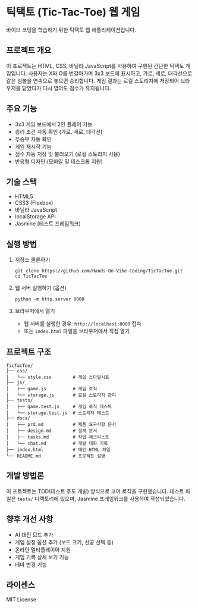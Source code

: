 # 틱택토 (Tic-Tac-Toe) 웹 게임

바이브 코딩을 학습하기 위한 틱택토 웹 애플리케이션입니다.

## 프로젝트 개요

이 프로젝트는 HTML, CSS, 바닐라 JavaScript를 사용하여 구현된 간단한 틱택토 게임입니다. 사용자는 X와 O를 번갈아가며 3x3 보드에 표시하고, 가로, 세로, 대각선으로 같은 심볼을 연속으로 놓으면 승리합니다. 게임 결과는 로컬 스토리지에 저장되어 브라우저를 닫았다가 다시 열어도 점수가 유지됩니다.

## 주요 기능

- 3x3 게임 보드에서 2인 플레이 가능
- 승리 조건 자동 확인 (가로, 세로, 대각선)
- 무승부 자동 확인
- 게임 재시작 기능
- 점수 자동 저장 및 불러오기 (로컬 스토리지 사용)
- 반응형 디자인 (모바일 및 데스크톱 지원)

## 기술 스택

- HTML5
- CSS3 (Flexbox)
- 바닐라 JavaScript
- localStorage API
- Jasmine (테스트 프레임워크)

## 실행 방법

1. 저장소 클론하기
   ```
   git clone https://github.com/Hands-On-Vibe-Coding/TicTacToe.git
   cd TicTacToe
   ```

2. 웹 서버 실행하기 (옵션)
   ```
   python -m http.server 8000
   ```

3. 브라우저에서 열기
   - 웹 서버를 실행한 경우: `http://localhost:8000` 접속
   - 또는 `index.html` 파일을 브라우저에서 직접 열기

## 프로젝트 구조

```
TicTacToe/
├── css/
│   └── style.css        # 게임 스타일시트
├── js/
│   ├── game.js          # 게임 로직
│   └── storage.js       # 로컬 스토리지 관리
├── tests/
│   ├── game.test.js     # 게임 로직 테스트
│   └── storage.test.js  # 스토리지 테스트
├── docs/
│   ├── prd.md           # 제품 요구사항 문서
│   ├── design.md        # 설계 문서
│   ├── tasks.md         # 작업 체크리스트
│   └── chat.md          # 개발 대화 기록
├── index.html           # 메인 HTML 파일
└── README.md            # 프로젝트 설명
```

## 개발 방법론

이 프로젝트는 TDD(테스트 주도 개발) 방식으로 코어 로직을 구현했습니다. 테스트 파일은 `tests/` 디렉토리에 있으며, Jasmine 프레임워크를 사용하여 작성되었습니다.

## 향후 개선 사항

- AI 대전 모드 추가
- 게임 설정 옵션 추가 (보드 크기, 선공 선택 등)
- 온라인 멀티플레이어 지원
- 게임 기록 상세 보기 기능
- 테마 변경 기능

## 라이센스

MIT License
